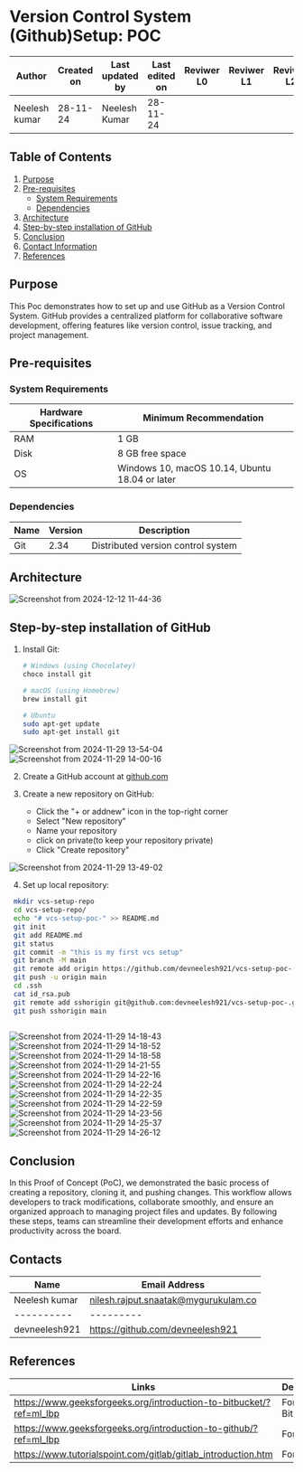 # Version Control System (Github)Setup: POC

| **Author** | **Created on** | **Last updated by** | **Last edited on** | **Reviwer L0** |**Reviwer L1** |**Reviwer L2** |
|------------|----------------|----------------------|---------------------|---------------|---------------|---------------|
| Neelesh kumar      | 28-11-24      | Neelesh  Kumar             | 28-11-24           |  | | |     

## Table of Contents
1. [Purpose](#purpose)
2. [Pre-requisites](#pre-requisites)
   - [System Requirements](#system-requirements)
   - [Dependencies](#dependencies)
3. [Architecture](#architecture)
4. [Step-by-step installation of GitHub](#step-by-step-installation-of-github)
5. [Conclusion](#Conclusion)
6. [Contact Information](#contact-information)
7. [References](#References)


## Purpose
This Poc demonstrates how to set up and use GitHub as a Version Control System. GitHub provides a centralized platform for collaborative software development, offering features like version control, issue tracking, and project management.

## Pre-requisites

### System Requirements

| Hardware Specifications | Minimum Recommendation |
|-------------------------|------------------------|
| RAM                     | 1 GB                   |
| Disk                    | 8 GB free space        |
| OS                      | Windows 10, macOS 10.14, Ubuntu 18.04 or later |

### Dependencies

| Name    | Version | Description |
|---------|---------|-------------|
| Git     | 2.34    | Distributed version control system |


## Architecture

![Screenshot from 2024-12-12 11-44-36](https://github.com/user-attachments/assets/5b5af6b5-47db-4c7e-887d-04d5439ebc9f)


## Step-by-step installation of GitHub

1. Install Git:
   ```bash
   # Windows (using Chocolatey)
   choco install git

   # macOS (using Homebrew)
   brew install git

   # Ubuntu
   sudo apt-get update
   sudo apt-get install git
   ```
![Screenshot from 2024-11-29 13-54-04](https://github.com/user-attachments/assets/125d6413-ac24-4d1c-9f1c-37138468e095)
![Screenshot from 2024-11-29 14-00-16](https://github.com/user-attachments/assets/fc47ab97-1b46-4b91-84be-7f90ffa08699)


2. Create a GitHub account at [github.com](https://github.com)

3. Create a new repository on GitHub:
   - Click the "+ or addnew" icon in the top-right corner
   - Select "New repository"
   - Name your repository
   - click on private(to keep your repository private)
   - Click "Create repository"
  
   
![Screenshot from 2024-11-29 13-49-02](https://github.com/user-attachments/assets/49646b46-922f-40de-bb01-d06aac917a47)



4. Set up local repository:
```bash
 mkdir vcs-setup-repo
 cd vcs-setup-repo/
 echo "# vcs-setup-poc-" >> README.md
 git init
 git add README.md 
 git status
 git commit -m "this is my first vcs setup"
 git branch -M main
 git remote add origin https://github.com/devneelesh921/vcs-setup-poc-.git
 git push -u origin main
 cd .ssh
 cat id_rsa.pub
 git remote add sshorigin git@github.com:devneelesh921/vcs-setup-poc-.git
 git push sshorigin main
 
```
![Screenshot from 2024-11-29 14-18-43](https://github.com/user-attachments/assets/c8977e0e-68a1-4459-b276-22deb2f4cecc)
![Screenshot from 2024-11-29 14-18-52](https://github.com/user-attachments/assets/3b9d4f66-c610-4dbc-a5de-2ffcc450d874)
![Screenshot from 2024-11-29 14-18-58](https://github.com/user-attachments/assets/96c7a3e2-872f-46f5-9ad9-9943409f2253)
![Screenshot from 2024-11-29 14-21-55](https://github.com/user-attachments/assets/def53c9a-8f3e-4654-8eaa-4c9b47a40d6d)
![Screenshot from 2024-11-29 14-22-16](https://github.com/user-attachments/assets/01ea0678-3b9c-47b4-9e23-baaa8d32cb48)
![Screenshot from 2024-11-29 14-22-24](https://github.com/user-attachments/assets/a6b95bc6-3e7a-4080-8797-ef309bad9b81)
![Screenshot from 2024-11-29 14-22-35](https://github.com/user-attachments/assets/b021eff6-a792-4c24-9bef-3df02c08f4e6)
![Screenshot from 2024-11-29 14-22-59](https://github.com/user-attachments/assets/e7757b2a-5875-4d53-b6a5-bfc3513f42d4)
![Screenshot from 2024-11-29 14-23-56](https://github.com/user-attachments/assets/cbaa5c9f-67e9-4ecc-aa77-9797262bf703)
![Screenshot from 2024-11-29 14-25-37](https://github.com/user-attachments/assets/94508a9f-f6d7-485a-9d06-b665450e60f9)
![Screenshot from 2024-11-29 14-26-12](https://github.com/user-attachments/assets/b0f89fb0-ab02-4843-be4b-f0e59e72a60f)

## Conclusion

In this Proof of Concept (PoC), we demonstrated the basic process of creating a repository, cloning it, and pushing changes. This workflow allows developers to track modifications, collaborate smoothly, and ensure an organized approach to managing project files and updates. By following these steps, teams can streamline their development efforts and enhance productivity across the board.

## Contacts

| Name| Email Address      |
|-----|--------------------------|
| Neelesh kumar | nilesh.rajput.snaatak@mygurukulam.co || GitHub | URL |
|----------|---------|
|  devneelesh921  |  https://github.com/devneelesh921  |

## References
|Links | Description|
|-------|-----------|
|https://www.geeksforgeeks.org/introduction-to-bitbucket/?ref=ml_lbp| For  Bitbucket |
|https://www.geeksforgeeks.org/introduction-to-github/?ref=ml_lbp| For Github|
|https://www.tutorialspoint.com/gitlab/gitlab_introduction.htm|For Gitlab|



